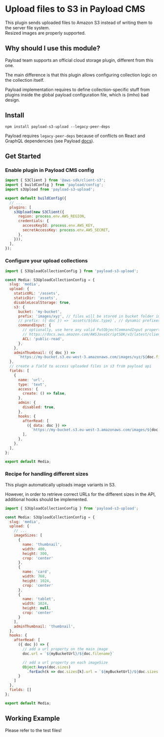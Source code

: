  # Upload files to S3 in Payload CMS

This plugin sends uploaded files to Amazon S3 instead of writing them to the server file system.  
Resized images are properly supported.

## Why should I use this module?

Payload team supports an official cloud storage plugin, different from this one.

The main difference is that this plugin allows configuring collection logic on the collection itself.

Payload implementation requires to define collection-specific stuff from plugins inside the global payload configuration file, which is (imho) bad design.

## Install

`npm install payload-s3-upload --legacy-peer-deps`

Payload requires `legacy-peer-deps` because of conflicts on React and GraphQL dependencies (see Payload [docs](https://payloadcms.com/docs/getting-started/installation)).

## Get Started

### Enable plugin in Payload CMS config

```js
import { S3Client } from '@aws-sdk/client-s3';
import { buildConfig } from 'payload/config';
import s3Upload from 'payload-s3-upload';

export default buildConfig({
  // ...
  plugins: [
    s3Upload(new S3Client({
      region: process.env.AWS_REGION,
      credentials: {
        accessKeyId: process.env.AWS_KEY,
        secretAccessKey: process.env.AWS_SECRET,
      },
    })),
  ],
});
```

### Configure your upload collections 

```js
import { S3UploadCollectionConfig } from 'payload-s3-upload';

const Media: S3UploadCollectionConfig = {
  slug: 'media',
  upload: {
    staticURL: '/assets',
    staticDir: 'assets',
    disableLocalStorage: true,
    s3: {
      bucket: 'my-bucket',
      prefix: 'images/xyz', // files will be stored in bucket folder images/xyz
      // prefix: ({ doc }) => `assets/${doc.type}`, // dynamic prefixes are possible too
      commandInput: {
        // optionally, use here any valid PutObjectCommandInput property
        // https://docs.aws.amazon.com/AWSJavaScriptSDK/v3/latest/clients/client-s3/interfaces/putobjectcommandinput.html
        ACL: 'public-read',  
      },
    },
    adminThumbnail: ({ doc }) =>
      `https://my-bucket.s3.eu-west-3.amazonaws.com/images/xyz/${doc.filename}`,
  },
  // create a field to access uploaded files in s3 from payload api
  fields: [
    {
      name: 'url',
      type: 'text',
      access: {
        create: () => false,
      },
      admin: {
        disabled: true,
      },
      hooks: {
        afterRead: [
          ({ data: doc }) =>
            `https://my-bucket.s3.eu-west-3.amazonaws.com/images/${doc.type}/${doc.filename}`,
        ],
      },
    },
  ],
};

export default Media;
```

### Recipe for handling different sizes

This plugin automatically uploads image variants in S3.

However, in order to retrieve correct URLs for the different sizes in the API, additional hooks should be implemented.

```js
import { S3UploadCollectionConfig } from 'payload-s3-upload';

const Media: S3UploadCollectionConfig = {
  slug: 'media',
  upload: {
    // ...
    imageSizes: [
      {
        name: 'thumbnail',
        width: 400,
        height: 300,
        crop: 'center'
      },
      {
        name: 'card',
        width: 768,
        height: 1024,
        crop: 'center'
      },
      {
        name: 'tablet',
        width: 1024,
        height: null,
        crop: 'center'
      }
    ],
    adminThumbnail: 'thumbnail',
  },
  hooks: {
    afterRead: [
      ({ doc }) => {
        // add a url property on the main image
        doc.url = `${myBucketUrl}/${doc.filename}`

        // add a url property on each imageSize
        Object.keys(doc.sizes)
          .forEach(k => doc.sizes[k].url = `${myBucketUrl}/${doc.sizes[k].filename}`)
      }
    ]
  },
  fields: []
};

export default Media;
```

## Working Example

Please refer to the test files!
